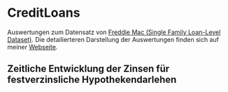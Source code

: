 # CreditLoans

Auswertungen zum Datensatz von [Freddie Mac (Single Family Loan-Level Dataset)](https://www.freddiemac.com/research/datasets/sf-loanlevel-dataset). Die detailierteren Darstellung der Auswertungen finden sich auf meiner [Webseite](www.varmaz.de).


## Zeitliche Entwicklung der Zinsen für festverzinsliche Hypothekendarlehen



